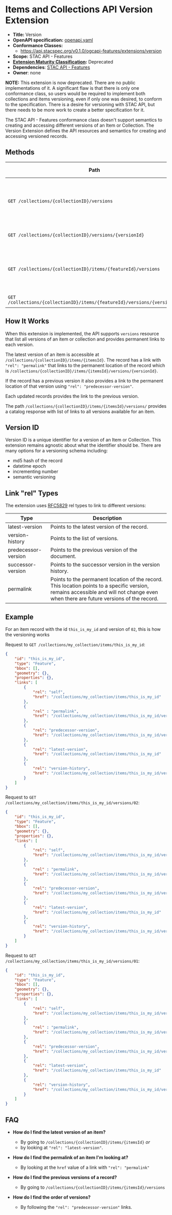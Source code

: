 # Items and Collections API Version Extension

- **Title:** Version
- **OpenAPI specification:** [openapi.yaml](openapi.yaml)
- **Conformance Classes:**
  - <https://api.stacspec.org/v0.1.0/ogcapi-features/extensions/version>
- **Scope:** STAC API - Features
- **[Extension Maturity Classification](https://github.com/radiantearth/stac-api-spec/tree/main/README.md#maturity-classification):** Deprecated
- **Dependencies**: [STAC API - Features](https://github.com/radiantearth/stac-api-spec/blob/main/ogcapi-features/README.md)
- **Owner**: none

**NOTE:** This extension is now deprecated. There are no public implementations of it. A significant flaw
is that there is only one conformance class, so users would be required to implement both collections and
items versioning, even if only one was desired, to conform to the specification. There is a desire for
versioning with STAC API, but there needs to be more work to create a better specification for it.

The STAC API - Features conformance class doesn't support semantics to creating and accessing different
versions of an Item or Collection.
The Version Extension defines the API resources and semantics for creating and accessing versioned records.

## Methods

| Path                                                                     | Content-Type Header | Description                                                                  |
| ------------------------------------------------------------------------ | ------------------- | ---------------------------------------------------------------------------- |
| `GET /collections/{collectionID}/versions`                               | `application/json`  | Returns a catalog response with links to all versions of a given collection. |
| `GET /collections/{collectionID}/versions/{versionId}`                   | `application/json`  | Returns a collection record.                                                 |
| `GET /collections/{collectionID}/items/{featureId}/versions`             | `application/json`  | Returns a catalog response with links to all versions of a given item.       |
| `GET /collections/{collectionID}/items/{featureId}/versions/{versionId}` | `application/json`  | Returns an item record.                                                      |

## How It Works

When this extension is implemented, the API supports `versions` resource that list all versions
of an item or collection and provides permanent links to each version.

The latest version of an item is accessible at `/collections/{collectionID}/items/{itemsId}`.
The record has a link with `"rel": "permalink"` that links to the permanent location of the record
which is `/collections/{collectionID}/items/{itemsId}/versions/{versionId}`.

If the record has a previous version it also provides a link to the permanent location of that version
using `"rel": "predecessor-version"`.

Each updated records provides the link to the previous version.

The path `/collections/{collectionID}/items/{itemsId}/versions/` provides a catalog response with
list of links to all versions available for an item.

## Version ID

Version ID is a unique identifier for a version of an Item or Collection.
This extension remains agnostic about what the identifier should be.
There are many options for a versioning schema including:
- md5 hash of the record
- datetime epoch
- incrementing number
- semantic versioning

## Link "rel" Types

The extension uses [RFC5829](https://tools.ietf.org/html/rfc5829) rel types to link to different versions:

| Type                | Description                                                                                                                                                                           |
| ------------------- | ------------------------------------------------------------------------------------------------------------------------------------------------------------------------------------- |
| latest-version      | Points to the latest version of the record.                                                                                                                                           |
| version-history     | Points to the list of versions.                                                                                                                                                       |
| predecessor-version | Points to the previous version of the document.                                                                                                                                       |
| successor-version   | Points to the successor version in the version history.                                                                                                                               |
| permalink           | Points to the permanent location of the record. This location points to a specific version, remains accessible and will not change even when there are future versions of the record. |

## Example

For an item record with the id `this_is_my_id` and version of `02`, this is how the versioning works

Request to `GET /collections/my_collection/items/this_is_my_id`:
```json
{
    "id": "this_is_my_id",
    "type": "Feature",
    "bbox": [],
    "geometry": {},
    "properties": {},
    "links": [
        {
            "rel": "self",
            "href": "/collections/my_collection/items/this_is_my_id"
        },
        {
            "rel" : "permalink",
            "href": "/collections/my_collection/items/this_is_my_id/versions/02"
        },
        {
            "rel": "predecessor-version",
            "href": "/collections/my_collection/items/this_is_my_id/versions/01"
        },
        {
            "rel": "latest-version",
            "href": "/collections/my_collection/items/this_is_my_id"
        },
        {
            "rel": "version-history",
            "href": "/collections/my_collection/items/this_is_my_id/versions"
        }
    ]
}
```

Request to `GET /collections/my_collection/items/this_is_my_id/versions/02`:
```json
{
    "id": "this_is_my_id",
    "type": "Feature",
    "bbox": [],
    "geometry": {},
    "properties": {},
    "links": [
        {
            "rel": "self",
            "href": "/collections/my_collection/items/this_is_my_id/versions/02"
        },
        {
            "rel" : "permalink",
            "href": "/collections/my_collection/items/this_is_my_id/versions/02"
        },
        {
            "rel": "predecessor-version",
            "href": "/collections/my_collection/items/this_is_my_id/versions/01"
        },
        {
            "rel": "latest-version",
            "href": "/collections/my_collection/items/this_is_my_id"
        },
        {
            "rel": "version-history",
            "href": "/collections/my_collection/items/this_is_my_id/versions"
        }
    ]
}
```

Request to `GET /collections/my_collection/items/this_is_my_id/versions/01`:
```json
{
    "id": "this_is_my_id",
    "type": "Feature",
    "bbox": [],
    "geometry": {},
    "properties": {},
    "links": [
        {
            "rel": "self",
            "href": "/collections/my_collection/items/this_is_my_id/versions/01"
        },
        {
            "rel" : "permalink",
            "href": "/collections/my_collection/items/this_is_my_id/versions/01"
        },
        {
            "rel": "predecessor-version",
            "href": "/collections/my_collection/items/this_is_my_id/versions/01"
        },
        {
            "rel": "latest-version",
            "href": "/collections/my_collection/items/this_is_my_id"
        },
        {
            "rel": "version-history",
            "href": "/collections/my_collection/items/this_is_my_id/versions"
        }
    ]
}
```

## FAQ

- **How do I find the latest version of an item?**
  - By going to `/collections/{collectionID}/items/{itemsId}` *or*
  - by looking at `"rel": "latest-version"`.

- **How do I find the permalink of an item I'm looking at?**
  - By looking at the `href` value of a link with `"rel": "permalink"`

- **How do I find the previous versions of a record?**
  - By going to `/collections/{collectionID}/items/{itemsId}/versions`

- **How do I find the order of versions?**
  - By following the `"rel": "predecessor-version"` links.

